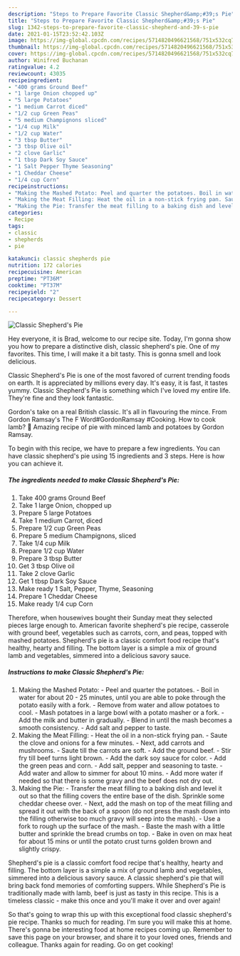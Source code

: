 ```yaml
---
description: "Steps to Prepare Favorite Classic Shepherd&amp;#39;s Pie"
title: "Steps to Prepare Favorite Classic Shepherd&amp;#39;s Pie"
slug: 1342-steps-to-prepare-favorite-classic-shepherd-and-39-s-pie
date: 2021-01-15T23:52:42.103Z
image: https://img-global.cpcdn.com/recipes/5714820496621568/751x532cq70/classic-shepherds-pie-recipe-main-photo.jpg
thumbnail: https://img-global.cpcdn.com/recipes/5714820496621568/751x532cq70/classic-shepherds-pie-recipe-main-photo.jpg
cover: https://img-global.cpcdn.com/recipes/5714820496621568/751x532cq70/classic-shepherds-pie-recipe-main-photo.jpg
author: Winifred Buchanan
ratingvalue: 4.2
reviewcount: 43035
recipeingredient:
- "400 grams Ground Beef"
- "1 large Onion chopped up"
- "5 large Potatoes"
- "1 medium Carrot diced"
- "1/2 cup Green Peas"
- "5 medium Champignons sliced"
- "1/4 cup Milk"
- "1/2 cup Water"
- "3 tbsp Butter"
- "3 tbsp Olive oil"
- "2 clove Garlic"
- "1 tbsp Dark Soy Sauce"
- "1 Salt Pepper Thyme Seasoning"
- "1 Cheddar Cheese"
- "1/4 cup Corn"
recipeinstructions:
- "Making the Mashed Potato: Peel and quarter the potatoes. Boil in water for about 20 - 25 minutes, until you are able to poke through the potato easily with a fork. Remove from water and allow potatoes to cool. Mash potatoes in a large bowl with a potato masher or a fork. Add the milk and butter in gradually. Blend in until the mash becomes a smooth consistency. Add salt and pepper to taste."
- "Making the Meat Filling: Heat the oil in a non-stick frying pan. Saute the clove and onions for a few minutes. Next, add carrots and mushrooms. Saute till the carrots are soft. Add the ground beef. Stir fry till beef turns light brown. Add the dark soy sauce for color. Add the green peas and corn. Add salt, pepper and seasoning to taste. Add water and allow to simmer for about 10 mins. Add more water if needed so that there is some gravy and the beef does not dry out."
- "Making the Pie: Transfer the meat filling to a baking dish and level it out so that the filling covers the entire base of the dish. Sprinkle some cheddar cheese over. Next, add the mash on top of the meat filling and spread it out with the back of a spoon (do not press the mash down into the filling otherwise too much gravy will seep into the mash). Use a fork to rough up the surface of the mash. Baste the mash with a little butter and sprinkle the bread crumbs on top. Bake in oven on max heat for about 15 mins or until the potato crust turns golden brown and slightly crispy."
categories:
- Recipe
tags:
- classic
- shepherds
- pie

katakunci: classic shepherds pie 
nutrition: 172 calories
recipecuisine: American
preptime: "PT36M"
cooktime: "PT37M"
recipeyield: "2"
recipecategory: Dessert

---
```



![Classic Shepherd&#39;s Pie](https://img-global.cpcdn.com/recipes/5714820496621568/751x532cq70/classic-shepherds-pie-recipe-main-photo.jpg)

Hey everyone, it is Brad, welcome to our recipe site. Today, I'm gonna show you how to prepare a distinctive dish, classic shepherd&#39;s pie. One of my favorites. This time, I will make it a bit tasty. This is gonna smell and look delicious.

Classic Shepherd&#39;s Pie is one of the most favored of current trending foods on earth. It is appreciated by millions every day. It's easy, it is fast, it tastes yummy. Classic Shepherd&#39;s Pie is something which I've loved my entire life. They're fine and they look fantastic.

Gordon&#39;s take on a real British classic. It&#39;s all in flavouring the mince. From Gordon Ramsay&#39;s The F Word#GordonRamsay #Cooking. How to cook lamb? 🥘 Amazing recipe of pie with minced lamb and potatoes by Gordon Ramsay.


To begin with this recipe, we have to prepare a few ingredients. You can have classic shepherd&#39;s pie using 15 ingredients and 3 steps. Here is how you can achieve it.

<!--inarticleads1-->

##### The ingredients needed to make Classic Shepherd&#39;s Pie:

1. Take 400 grams Ground Beef
1. Take 1 large Onion, chopped up
1. Prepare 5 large Potatoes
1. Take 1 medium Carrot, diced
1. Prepare 1/2 cup Green Peas
1. Prepare 5 medium Champignons, sliced
1. Take 1/4 cup Milk
1. Prepare 1/2 cup Water
1. Prepare 3 tbsp Butter
1. Get 3 tbsp Olive oil
1. Take 2 clove Garlic
1. Get 1 tbsp Dark Soy Sauce
1. Make ready 1 Salt, Pepper, Thyme, Seasoning
1. Prepare 1 Cheddar Cheese
1. Make ready 1/4 cup Corn


Therefore, when housewives bought their Sunday meat they selected pieces large enough to. American favorite shepherd&#39;s pie recipe, casserole with ground beef, vegetables such as carrots, corn, and peas, topped with mashed potatoes. Shepherd&#39;s pie is a classic comfort food recipe that&#39;s healthy, hearty and filling. The bottom layer is a simple a mix of ground lamb and vegetables, simmered into a delicious savory sauce. 

<!--inarticleads2-->

##### Instructions to make Classic Shepherd&#39;s Pie:

1. Making the Mashed Potato: - Peel and quarter the potatoes. - Boil in water for about 20 - 25 minutes, until you are able to poke through the potato easily with a fork. - Remove from water and allow potatoes to cool. - Mash potatoes in a large bowl with a potato masher or a fork. - Add the milk and butter in gradually. - Blend in until the mash becomes a smooth consistency. - Add salt and pepper to taste.
1. Making the Meat Filling: - Heat the oil in a non-stick frying pan. - Saute the clove and onions for a few minutes. - Next, add carrots and mushrooms. - Saute till the carrots are soft. - Add the ground beef. - Stir fry till beef turns light brown. - Add the dark soy sauce for color. - Add the green peas and corn. - Add salt, pepper and seasoning to taste. - Add water and allow to simmer for about 10 mins. - Add more water if needed so that there is some gravy and the beef does not dry out.
1. Making the Pie: - Transfer the meat filling to a baking dish and level it out so that the filling covers the entire base of the dish. Sprinkle some cheddar cheese over. - Next, add the mash on top of the meat filling and spread it out with the back of a spoon (do not press the mash down into the filling otherwise too much gravy will seep into the mash). - Use a fork to rough up the surface of the mash. - Baste the mash with a little butter and sprinkle the bread crumbs on top. - Bake in oven on max heat for about 15 mins or until the potato crust turns golden brown and slightly crispy.


Shepherd&#39;s pie is a classic comfort food recipe that&#39;s healthy, hearty and filling. The bottom layer is a simple a mix of ground lamb and vegetables, simmered into a delicious savory sauce. A classic shepherd&#39;s pie that will bring back fond memories of comforting suppers. While Shepherd&#39;s Pie is traditionally made with lamb, beef is just as tasty in this recipe. This is a timeless classic - make this once and you&#39;ll make it over and over again! 

So that's going to wrap this up with this exceptional food classic shepherd&#39;s pie recipe. Thanks so much for reading. I'm sure you will make this at home. There's gonna be interesting food at home recipes coming up. Remember to save this page on your browser, and share it to your loved ones, friends and colleague. Thanks again for reading. Go on get cooking!

